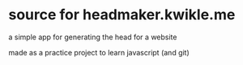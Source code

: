 # source for headmaker.kwikle.me

a simple app for generating the head for a website

made as a practice project to learn javascript (and git)